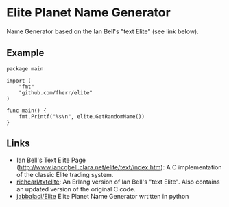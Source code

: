 Elite Planet Name Generator
===========================

Name Generator based on the Ian Bell's "text Elite" (see link below).



Example
-----

```
package main

import (
	"fmt"
	"github.com/fherr/elite"
)

func main() {
	fmt.Printf("%s\n", elite.GetRandomName())
}
```

Links
-----

* Ian Bell's Text Elite Page (<http://www.iancgbell.clara.net/elite/text/index.htm>): A C implementation of the classic Elite trading system.
* [richcarl/txtelite](https://github.com/richcarl/txtelite): An Erlang version of Ian Bell's "text Elite". Also contains an updated version of the original C code.
* [jabbalaci/Elite](https://github.com/jabbalaci/Elite/blob/master/pyplanets.py) Elite Planet Name Generator wrtitten in python 